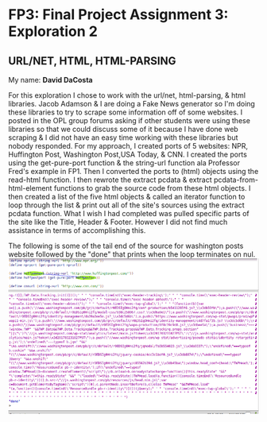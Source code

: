 # FP3: Final Project Assignment 3: Exploration 2

## URL/NET, HTML, HTML-PARSING
My name: **David DaCosta**

  For this exploration I chose to work with the url/net, html-parsing, & html libraries. Jacob Adamson & I are doing a Fake News generator so I'm doing these libraries to try to scrape some information off of some websites. I posted in the OPL group forums asking if other students were using these libraries so that we could discuss some of it because I have done web scraping & I did not have an easy time working with these libraries but nobody responded. 
  For my approach, I created ports of 5 websites: NPR, Huffington Post, Washington Post,USA Today, & CNN. I created the ports using the get-pure-port function & the string-url function ala Professor Fred's example in FP1. Then I converted the ports to (html) objects using the read-html function. I then rewrote the extract pcdata & extract pcdata-from-html-element functions to grab the source code from these html objects. I then created a list of the five html objects & called an iterator function to loop through the list & print out all of the site's sources using the extract pcdata function. What I wish I had completed was pulled specific parts of the site like the Title, Header & Footer. However I did not find much assistance in terms of accomplishing this. 

The following is some of the tail end of the source for washington posts website followed by the "done" that prints when the loop terminates on nul.
![realnewsorfake](/realnewsorfake.png?raw=true "FAKE NEWS")
